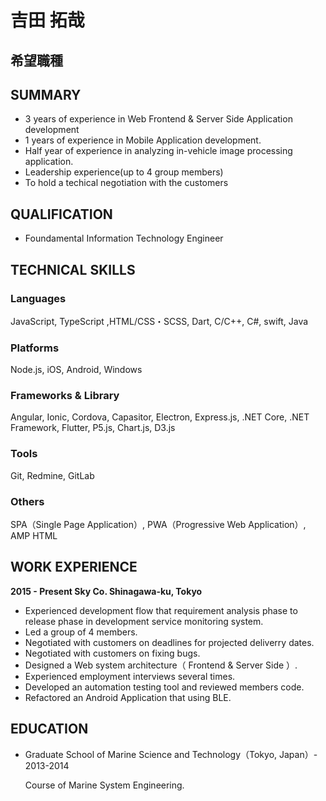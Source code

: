 # 吉田 拓哉

## 希望職種



## SUMMARY

* 3 years of experience in Web Frontend & Server Side Application development
* 1 years of experience in Mobile Application development.
* Half year of experience in analyzing in-vehicle image processing application.
* Leadership experience(up to 4 group members)
* To hold a techical negotiation with the customers

## QUALIFICATION

*  Foundamental Information Technology Engineer

## TECHNICAL SKILLS

### Languages

JavaScript, TypeScript ,HTML/CSS・SCSS, Dart, C/C++, C#, swift, Java

### Platforms

Node.js, iOS, Android, Windows

### Frameworks & Library

Angular, Ionic, Cordova, Capasitor, Electron, Express.js, .NET Core, .NET Framework, Flutter, P5.js, Chart.js, D3.js

### Tools

Git, Redmine, GitLab

### Others

SPA（Single Page Application）, PWA（Progressive Web Application）, AMP HTML

## WORK EXPERIENCE

**2015 - Present  Sky Co.     Shinagawa-ku, Tokyo**

* Experienced development flow that requirement analysis phase to release phase in development service monitoring system. 
* Led a group of 4 members.
* Negotiated with customers on deadlines for projected deliverry dates.
* Negotiated with customers on fixing bugs.
* Designed a Web system architecture（ Frontend & Server Side ）.
* Experienced employment interviews several times.
* Developed an automation testing tool and reviewed members code.
* Refactored an Android Application that using BLE.

## EDUCATION

* Graduate School of Marine Science and Technology（Tokyo, Japan）- 2013-2014

    Course of Marine System Engineering.
